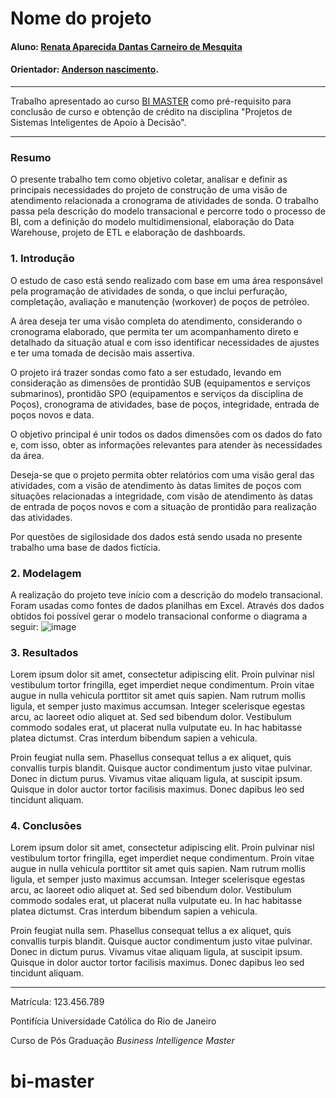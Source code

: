 <!-- antes de enviar a versão final, solicitamos que todos os comentários, colocados para orientação ao aluno, sejam removidos do arquivo -->
# Nome do projeto

#### Aluno: [Renata Aparecida Dantas Carneiro de Mesquita](https://github.com/link_do_github)
#### Orientador: [Anderson nascimento](https://github.com/link_do_github).

---

Trabalho apresentado ao curso [BI MASTER](https://ica.puc-rio.ai/bi-master) como pré-requisito para conclusão de curso e obtenção de crédito na disciplina "Projetos de Sistemas Inteligentes de Apoio à Decisão".

<!-- para os links a seguir, caso os arquivos estejam no mesmo repositório que este README, não há necessidade de incluir o link completo: basta incluir o nome do arquivo, com extensão, que o GitHub completa o link corretamente -->
---

### Resumo

<!-- trocar o texto abaixo pelo resumo do trabalho, em português -->

O presente trabalho tem como objetivo coletar, analisar e definir as principais necessidades do projeto de construção de uma visão de atendimento relacionada a cronograma de atividades de sonda. 
O trabalho passa pela descrição do modelo transacional e percorre todo o processo de BI, com a definição do modelo multidimensional, elaboração do Data Warehouse, projeto de ETL e elaboração de dashboards.

### 1. Introdução

O estudo de caso está sendo realizado com base em uma área responsável pela programação de atividades de sonda, o que inclui perfuração, completação, avaliação e manutenção (workover) de poços de petróleo.

A área deseja ter uma visão completa do atendimento, considerando o cronograma elaborado, que permita ter um acompanhamento direto e detalhado da situação atual e com isso identificar necessidades de ajustes e ter uma tomada de decisão mais assertiva. 

O projeto irá trazer sondas como fato a ser estudado, levando em consideração as dimensões de prontidão SUB (equipamentos e serviços submarinos), prontidão SPO (equipamentos e serviços da disciplina de Poços), cronograma de atividades, base de poços, integridade, entrada de poços novos e data.

O objetivo principal é unir todos os dados dimensões com os dados do fato e, com isso, obter as informações relevantes para atender às necessidades da área.

Deseja-se que o projeto permita obter relatórios com uma visão geral das atividades, com a visão de atendimento às datas limites de poços com situações relacionadas a integridade, com visão de atendimento às datas de entrada de poços novos e com a situação de prontidão para realização das atividades.

Por questões de sigilosidade dos dados está sendo usada no presente trabalho uma base de dados fictícia. 

### 2. Modelagem

A realização do projeto teve início com a descrição do modelo transacional. Foram usadas como fontes de dados planilhas em Excel.
Através dos dados obtidos foi possível gerar o modelo transacional conforme o diagrama a seguir:
![image](https://github.com/user-attachments/assets/e8e5a6e3-8cfb-4b7f-b5ac-bb1aea5a8fa2)


### 3. Resultados

Lorem ipsum dolor sit amet, consectetur adipiscing elit. Proin pulvinar nisl vestibulum tortor fringilla, eget imperdiet neque condimentum. Proin vitae augue in nulla vehicula porttitor sit amet quis sapien. Nam rutrum mollis ligula, et semper justo maximus accumsan. Integer scelerisque egestas arcu, ac laoreet odio aliquet at. Sed sed bibendum dolor. Vestibulum commodo sodales erat, ut placerat nulla vulputate eu. In hac habitasse platea dictumst. Cras interdum bibendum sapien a vehicula.

Proin feugiat nulla sem. Phasellus consequat tellus a ex aliquet, quis convallis turpis blandit. Quisque auctor condimentum justo vitae pulvinar. Donec in dictum purus. Vivamus vitae aliquam ligula, at suscipit ipsum. Quisque in dolor auctor tortor facilisis maximus. Donec dapibus leo sed tincidunt aliquam.

### 4. Conclusões

Lorem ipsum dolor sit amet, consectetur adipiscing elit. Proin pulvinar nisl vestibulum tortor fringilla, eget imperdiet neque condimentum. Proin vitae augue in nulla vehicula porttitor sit amet quis sapien. Nam rutrum mollis ligula, et semper justo maximus accumsan. Integer scelerisque egestas arcu, ac laoreet odio aliquet at. Sed sed bibendum dolor. Vestibulum commodo sodales erat, ut placerat nulla vulputate eu. In hac habitasse platea dictumst. Cras interdum bibendum sapien a vehicula.

Proin feugiat nulla sem. Phasellus consequat tellus a ex aliquet, quis convallis turpis blandit. Quisque auctor condimentum justo vitae pulvinar. Donec in dictum purus. Vivamus vitae aliquam ligula, at suscipit ipsum. Quisque in dolor auctor tortor facilisis maximus. Donec dapibus leo sed tincidunt aliquam.

---

Matrícula: 123.456.789

Pontifícia Universidade Católica do Rio de Janeiro

Curso de Pós Graduação *Business Intelligence Master*
# bi-master
